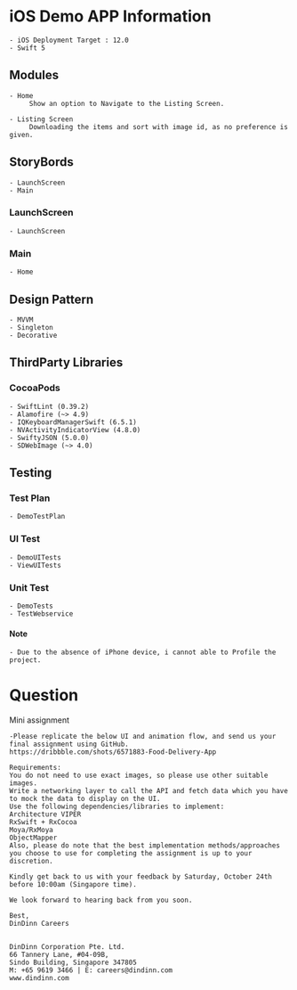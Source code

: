 # iOS Demo APP Information

    - iOS Deployment Target : 12.0
    - Swift 5
    
## Modules
    - Home 
         Show an option to Navigate to the Listing Screen.
            
    - Listing Screen
         Downloading the items and sort with image id, as no preference is given.
    
## StoryBords
    - LaunchScreen
    - Main
        
### LaunchScreen
    - LaunchScreen

### Main
    - Home


## Design Pattern
    - MVVM
    - Singleton
    - Decorative

## ThirdParty Libraries
### CocoaPods
    - SwiftLint (0.39.2)
    - Alamofire (~> 4.9)
    - IQKeyboardManagerSwift (6.5.1)
    - NVActivityIndicatorView (4.8.0)
    - SwiftyJSON (5.0.0)
    - SDWebImage (~> 4.0)

## Testing

### Test Plan
    - DemoTestPlan

### UI Test
    - DemoUITests
    - ViewUITests


### Unit Test
    - DemoTests
    - TestWebservice


#### Note
    - Due to the absence of iPhone device, i cannot able to Profile the project.


# Question
Mini assignment

    -Please replicate the below UI and animation flow, and send us your final assignment using GitHub.
    https://dribbble.com/shots/6571883-Food-Delivery-App

    Requirements:
    You do not need to use exact images, so please use other suitable images. 
    Write a networking layer to call the API and fetch data which you have to mock the data to display on the UI.
    Use the following dependencies/libraries to implement:
    Architecture VIPER
    RxSwift + RxCocoa
    Moya/RxMoya
    ObjectMapper
    Also, please do note that the best implementation methods/approaches you choose to use for completing the assignment is up to your discretion.

    Kindly get back to us with your feedback by Saturday, October 24th before 10:00am (Singapore time).

    We look forward to hearing back from you soon.

    Best,
    DinDinn Careers


    DinDinn Corporation Pte. Ltd.
    66 Tannery Lane, #04-09B,
    Sindo Building, Singapore 347805
    M: +65 9619 3466 | E: careers@dindinn.com
    www.dindinn.com
